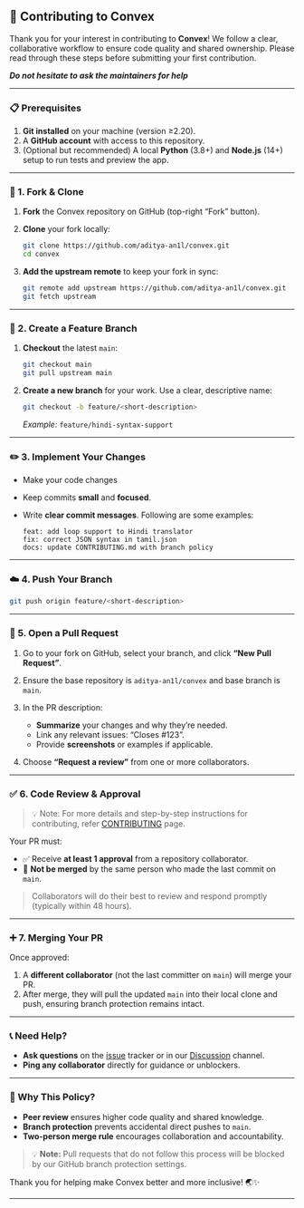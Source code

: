 ## 🤝 Contributing to Convex

Thank you for your interest in contributing to **Convex**! We follow a clear, collaborative workflow to ensure code quality and shared ownership. Please read through these steps before submitting your first contribution.

***Do not hesitate to ask the maintainers for help***

---

### 📋 Prerequisites

1. **Git installed** on your machine (version ≥2.20).  
2. A **GitHub account** with access to this repository.  
3. (Optional but recommended) A local **Python** (3.8+) and **Node.js** (14+) setup to run tests and preview the app.

---

### 🚀 1. Fork & Clone

1. **Fork** the Convex repository on GitHub (top-right “Fork” button).  
2. **Clone** your fork locally:
   ```sh
   git clone https://github.com/aditya-an1l/convex.git
   cd convex
   ```

3. **Add the upstream remote** to keep your fork in sync:

   ```sh
   git remote add upstream https://github.com/aditya-an1l/convex.git
   git fetch upstream
   ```

---

### 🌿 2. Create a Feature Branch

1. **Checkout** the latest `main`:

   ```sh
   git checkout main
   git pull upstream main
   ```
2. **Create a new branch** for your work. Use a clear, descriptive name:

   ```sh
   git checkout -b feature/<short-description>
   ```

   *Example:* `feature/hindi-syntax-support`

---

### ✏️ 3. Implement Your Changes

* Make your code changes
* Keep commits **small** and **focused**.
* Write **clear commit messages**. Following are some examples:

  ```
  feat: add loop support to Hindi translator
  fix: correct JSON syntax in tamil.json
  docs: update CONTRIBUTING.md with branch policy
  ```

---

### ☁️ 4. Push Your Branch

```sh
git push origin feature/<short-description>
```

---

### 🔀 5. Open a Pull Request

1. Go to your fork on GitHub, select your branch, and click **“New Pull Request”**.
2. Ensure the base repository is `aditya-an1l/convex` and base branch is `main`.
3. In the PR description:

   * **Summarize** your changes and why they’re needed.
   * Link any relevant issues: “Closes #123”.
   * Provide **screenshots** or examples if applicable.
4. Choose **“Request a review”** from one or more collaborators.

---

### ✅ 6. Code Review & Approval

> 💡 Note: For more details and step-by-step instructions for contributing, refer [CONTRIBUTING](./CONTRIBUTING.md) page.

Your PR must:

* ✅ Receive **at least 1 approval** from a repository collaborator.
* 🚫 **Not be merged** by the same person who made the last commit on `main`.

> Collaborators will do their best to review and respond promptly (typically within 48 hours).

---

### ➕ 7. Merging Your PR

Once approved:

1. A **different collaborator** (not the last committer on `main`) will merge your PR.
2. After merge, they will pull the updated `main` into their local clone and push, ensuring branch protection remains intact.

---

### 📞 Need Help?

* **Ask questions** on the [issue](https://github.com/aditya-an1l/convex/issues) tracker or in our [Discussion](https://github.com/aditya-an1l/convex/discussions) channel.
* **Ping any collaborator** directly for guidance or unblockers.

---

### 🔄 Why This Policy?

* **Peer review** ensures higher code quality and shared knowledge.
* **Branch protection** prevents accidental direct pushes to `main`.
* **Two-person merge rule** encourages collaboration and accountability.

> 💡 **Note:** Pull requests that do not follow this process will be blocked by our GitHub branch protection settings.

Thank you for helping make Convex better and more inclusive! 🌏✨

--- 

